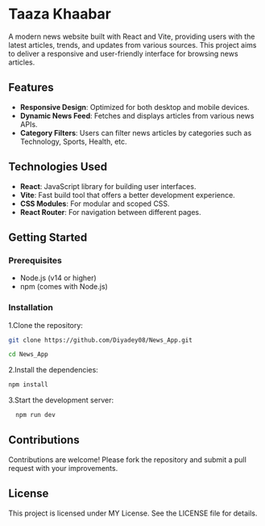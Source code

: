 # Taaza Khaabar

A modern news website built with React and Vite, providing users with the latest articles, trends, and updates from various sources. This project aims to deliver a responsive and user-friendly interface for browsing news articles.

## Features

- **Responsive Design**: Optimized for both desktop and mobile devices.
- **Dynamic News Feed**: Fetches and displays articles from various news APIs.
- **Category Filters**: Users can filter news articles by categories such as Technology, Sports, Health, etc.


## Technologies Used

- **React**: JavaScript library for building user interfaces.
- **Vite**: Fast build tool that offers a better development experience.
- **CSS Modules**: For modular and scoped CSS.
- **React Router**: For navigation between different pages.

## Getting Started

### Prerequisites

- Node.js (v14 or higher)
- npm (comes with Node.js)

### Installation



1.Clone the repository:

```bash 
git clone https://github.com/Diyadey08/News_App.git
```
```bash
cd News_App
```
2.Install the dependencies:
```bash
npm install
```
3.Start the development server:

```bash
  npm run dev
```




## Contributions
Contributions are welcome! Please fork the repository and submit a pull request with your improvements.

## License
This project is licensed under MY License. See the LICENSE file for details.
